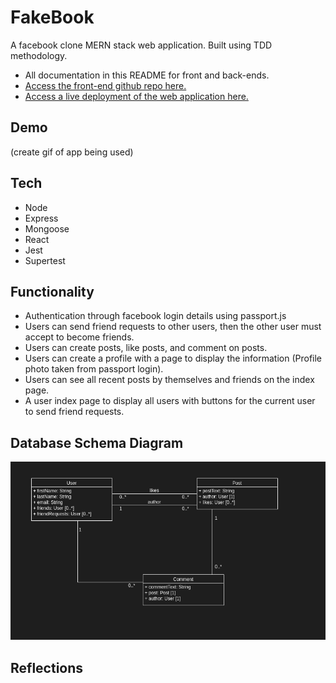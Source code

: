 # FakeBook
A facebook clone MERN stack web application. Built using TDD methodology.
- All documentation in this README for front and back-ends.
- [Access the front-end github repo here.](#)
- [Access a live deployment of the web application here.](#)

## Demo
(create gif of app being used)

## Tech
- Node
- Express
- Mongoose
- React
- Jest 
- Supertest

## Functionality 
- Authentication through facebook login details using passport.js
- Users can send friend requests to other users, then the other user must accept to become friends.
- Users can create posts, like posts, and comment on posts.
- Users can create a profile with a page to display the information (Profile photo taken from passport login).
- Users can see all recent posts by themselves and friends on the index page.
- A user index page to display all users with buttons for the current user to send friend requests.

## Database Schema Diagram
![Screenshot](https://github.com/jkcswd/fakebook-backend/blob/main/README/model-screenshot.png?raw=true)


## Reflections